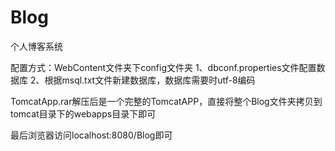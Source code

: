 # Blog
个人博客系统

配置方式：WebContent文件夹下config文件夹
1、dbconf.properties文件配置数据库
2、根据msql.txt文件新建数据库，数据库需要时utf-8编码

TomcatApp.rar解压后是一个完整的TomcatAPP，直接将整个Blog文件夹拷贝到tomcat目录下的webapps目录下即可

最后浏览器访问localhost:8080/Blog即可

